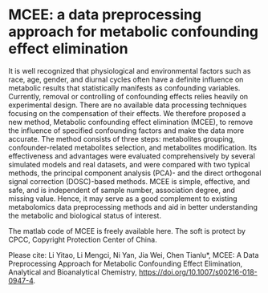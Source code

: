 # MCEE: a data preprocessing approach for metabolic confounding effect elimination
It is well recognized that physiological and environmental factors such as race, age, gender, and diurnal cycles often have a
definite influence on metabolic results that statistically manifests as confounding variables. Currently, removal or controlling of
confounding effects relies heavily on experimental design. There are no available data processing techniques focusing on the
compensation of their effects. We therefore proposed a new method, Metabolic confounding effect elimination (MCEE), to
remove the influence of specified confounding factors and make the data more accurate. The method consists of three steps:
metabolites grouping, confounder-related metabolites selection, and metabolites modification. Its effectiveness and advantages
were evaluated comprehensively by several simulated models and real datasets, and were compared with two typical methods,
the principal component analysis (PCA)- and the direct orthogonal signal correction (DOSC)-based methods. MCEE is simple,
effective, and safe, and is independent of sample number, association degree, and missing value. Hence, it may serve as a good
complement to existing metabolomics data preprocessing methods and aid in better understanding the metabolic and biological
status of interest.

The matlab code of MCEE is freely available here.
The soft is protect by CPCC, Copyright Protection Center of China.

Please cite: Li Yitao, Li Mengci, Ni Yan, Jia Wei, Chen Tianlu*, MCEE: A Data Preprocessing Approach for Metabolic Confounding Effect Elimination, Analytical and Bioanalytical Chemistry, https://doi.org/10.1007/s00216-018-0947-4.
